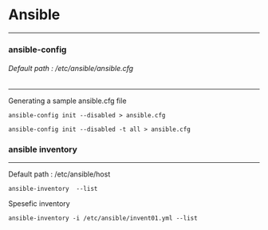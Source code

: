 
# Ansible
-------------------------------------
### ansible-config
###### Default path : /etc/ansible/ansible.cfg
-------------------------------------
Generating a sample ansible.cfg file
```
ansible-config init --disabled > ansible.cfg
```
```
ansible-config init --disabled -t all > ansible.cfg
```
### ansible inventory

------------------------------------------
Default path : /etc/ansible/host
```
ansible-inventory  --list 
```
Spesefic inventory
```
ansible-inventory -i /etc/ansible/invent01.yml --list
```




